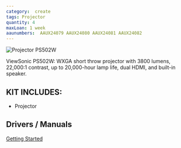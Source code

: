 ```yaml
---
category:  create
tags: Projector
quantity: 4
maxLoan: 1 week
aaunumbers:  AAUX24079 AAUX24080 AAUX24081 AAUX24082
---
```

![Projector PS502W](https://www.viewsonic.com/vsAssetFile/global/img/slides/0projector/PS502W/scaled/PS502_LF02_pc_l.jpg)

ViewSonic PS502W: WXGA short throw projector with 3800 lumens, 22,000:1 contrast, up to 20,000-hour lamp life, dual HDMI, and built-in speaker.
## KIT INCLUDES:
-  Projector

## Drivers / Manuals
[Getting Started](https://manuals.viewsonic.com/PS502W_Introduction)




